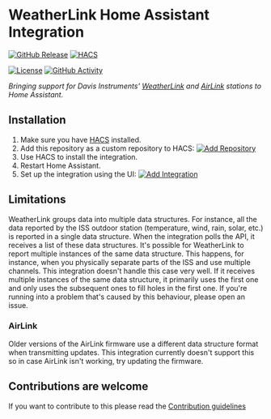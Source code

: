# WeatherLink Home Assistant Integration

[![GitHub Release](https://img.shields.io/github/release/siku2/hass-weatherlink.svg?style=flat-square)](https://github.com/siku2/hass-weatherlink/releases)
[![HACS](https://img.shields.io/badge/HACS-Custom-orange.svg?style=flat-square)](https://hacs.xyz/docs/faq/custom_repositories)

[![License](https://img.shields.io/github/license/siku2/hass-weatherlink.svg?style=flat-square)](LICENSE)
[![GitHub Activity](https://img.shields.io/github/commit-activity/y/siku2/hass-weatherlink.svg?style=flat-square)](https://github.com/siku2/hass-weatherlink/commits/main)

_Bringing support for Davis Instruments' [WeatherLink](https://www.davisinstruments.com/weatherlinklive) and [AirLink](https://www.davisinstruments.com/airlink) stations to Home Assistant._

## Installation

1. Make sure you have [HACS](https://hacs.xyz) installed.
2. Add this repository as a custom repository to HACS: [![Add Repository](https://my.home-assistant.io/badges/hacs_repository.svg)](https://my.home-assistant.io/redirect/hacs_repository/?owner=siku2&repository=hass-weatherlink&category=integration)
3. Use HACS to install the integration.
4. Restart Home Assistant.
5. Set up the integration using the UI: [![Add Integration](https://my.home-assistant.io/badges/config_flow_start.svg)](https://my.home-assistant.io/redirect/config_flow_start/?domain=weatherlink)

## Limitations

WeatherLink groups data into multiple data structures. For instance, all the data reported by the ISS outdoor station (temperature, wind, rain, solar, etc.) is reported in a single data structure.
When the integration polls the API, it receives a list of these data structures.
It's possible for WeatherLink to report multiple instances of the same data structure. This happens, for instance, when you physically separate parts of the ISS and use multiple channels.
This integration doesn't handle this case very well. If it receives multiple instances of the same data structure,
it primarily uses the first one and only uses the subsequent ones to fill holes in the first one.
If you're running into a problem that's caused by this behaviour, please open an issue.

### AirLink

Older versions of the AirLink firmware use a different data structure format when transmitting updates.
This integration currently doesn't support this so in case AirLink isn't working, try updating the firmware.

## Contributions are welcome

If you want to contribute to this please read the [Contribution guidelines](CONTRIBUTING.md)
